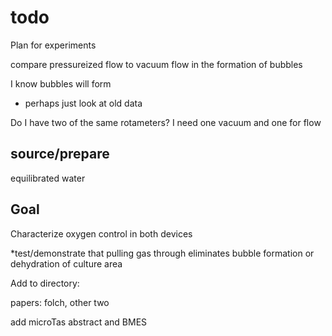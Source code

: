 todo
====

Plan for experiments

compare pressureized flow to vacuum flow in the formation of bubbles

I know bubbles will form
* perhaps just look at old data

Do I have two of the same rotameters? I need one vacuum and one for flow

source/prepare
------

equilibrated water 


Goal
---
Characterize oxygen control in both devices

*test/demonstrate that pulling gas through eliminates bubble formation or dehydration of culture area

Add to directory: 

papers: folch, other two

add microTas abstract and BMES 
